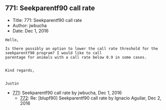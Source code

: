 ## 771: Seekparentf90 call rate

- Title: 771: Seekparentf90 call rate
- Author: jwbucha
- Date: Dec 1, 2016

```
Hello,

Is there possibly an option to lower the call rate threshold for the seekparentf90 program? I would like to call
parentage for animals with a call rate below 0.9 in some cases.


Kind regards,


Justin
```

- [771](0771.md): Seekparentf90 call rate by jwbucha, Dec 1, 2016
    - [772](0772.md): Re: [blupf90] Seekparentf90 call rate by Ignacio Aguilar, Dec 2, 2016
